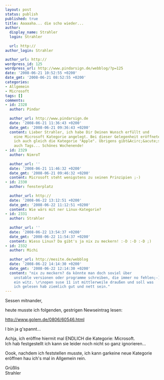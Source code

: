 ```yaml
---
layout: post
status: publish
published: true
title: Aaaaaha... die scho wieder...
author:
  display_name: Strahler
  login: Strahler
  
  url: http://
author_login: Strahler

author_url: http://
wordpress_id: 125
wordpress_url: http://www.pindarsign.de/webblog/?p=125
date: '2008-06-21 10:52:55 +0200'
date_gmt: '2008-06-21 08:52:55 +0200'
categories:
- Allgemein
- Microsoft
tags: []
comments:
- id: 2328
  author: Pindar
  
  author_url: http://www.pindarsign.de
  date: '2008-06-21 11:36:43 +0200'
  date_gmt: '2008-06-21 09:36:43 +0200'
  content: Lieber Strahler, ich habe Dir Deinen Wunsch erfüllt und
    eine Microsoft Kategorie angelegt. Bei dieser Gelegenheit eröffnete
    ich auch gleich die Kategorie "Apple". Übrigens gibt&Acirc;&acute;s
    auch Tags... Schönes Wochenende!
- id: 2329
  author: NimroT
  
  author_url: ''
  date: '2008-06-21 11:46:32 +0200'
  date_gmt: '2008-06-21 09:46:32 +0200'
  content: Microsoft steht wenigstens zu seinen Prinzipien ;-)
- id: 2330
  author: fensterplatz
  
  author_url: http://
  date: '2008-06-22 13:12:51 +0200'
  date_gmt: '2008-06-22 11:12:51 +0200'
  content: Wie wärs mit ner Linux-Kategorie?
- id: 2331
  author: Strahler
  
  author_url: ''
  date: '2008-06-22 13:54:37 +0200'
  date_gmt: '2008-06-22 11:54:37 +0200'
  content: Wieso Linux? Da gibt's ja nix zu meckern! :-D :-D :-D ;)
- id: 2332
  author: Michi
  
  author_url: http://mesite.de/webblog
  date: '2008-06-22 14:14:30 +0200'
  date_gmt: '2008-06-22 12:14:30 +0200'
  content: "nix zu meckern? da könnte man doch soviel über
    unstable versionen oder programme schreiben, die immer no fehlen;-)\r\nne war
    ein witz. \r\nopen suse 11 ist mittlerweile draußen und soll was
    ich gelesen hab ziemlich gut und nett sein."
---
```

<p>Sessen mitnander,</p>
<p>heute musste ich folgenden, gestrigen Newseintrag lesen:</p>
<p><a rel="nofollow" href="http://www.golem.de/0806/60546.html">http://www.golem.de/0806/60546.html</a></p>
<p>I bin ja g'spannt...</p>
<p>Achja, ich eröffne hiermit mal ENDLICH die Kategorie: Microsoft.<br />
Ich hab festgestellt ich kann sie leider noch nicht so ganz ignorieren...</p>
<p>Oook, nachdem ich feststellen musste, ich kann garkeine neue Kategorie eröffnen hau ich's mal in Allgemein rein.</p>
<p>Grüßlis<br />
Strahler</p>
